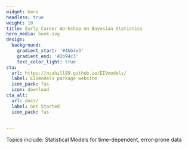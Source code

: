 ```yaml
---
widget: hero
headless: true
weight: 10
title: Early Career Workshop on Bayesian Statistics
hero_media: book.svg
design:
  background:
    gradient_start: '#4bb4e3'
    gradient_end: '#2b94c3'
    text_color_light: true
cta:
  url: https://ncahill89.github.io/EIVmodels/
  label: EIVmodels package website
  icon_pack: fas
  icon: download
cta_alt:
  url: docs/
  label: Get Started
  icon_pack: fas

  
---
```


Topics include: Statistical Models for time-dependent, error-prone data
